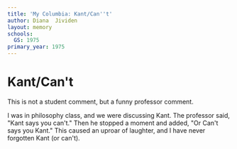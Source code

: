 ```yaml
---
title: 'My Columbia: Kant/Can''t'
author: Diana  Jividen
layout: memory
schools:
  GS: 1975
primary_year: 1975
---
```

# Kant/Can't

This is not a student comment, but a funny professor comment.

I was in philosophy class, and we were discussing Kant.  The professor said, "Kant says you can't."  Then he stopped a moment and added, "Or Can't says you Kant." This caused an uproar of laughter, and I have never forgotten Kant (or can't).
